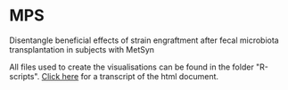 # MPS
Disentangle beneficial effects of strain engraftment after fecal microbiota transplantation in subjects with MetSyn

All files used to create the visualisations can be found in the folder "R-scripts".
[Click here](http://htmlpreview.github.io/?https://github.com/EvdVossen/MPS/blob/main/Supplemental_file.html) for a transcript of the html document.
